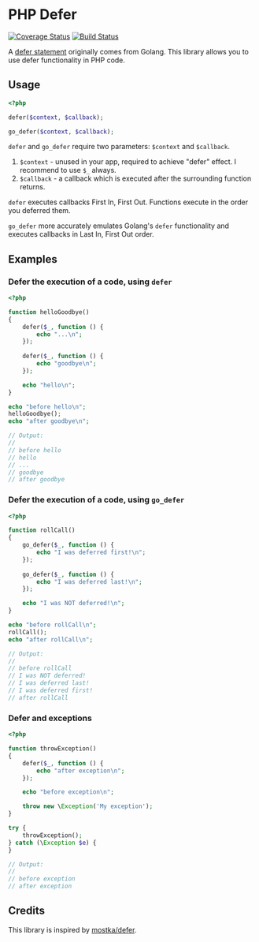 # PHP Defer

[![Coverage Status](https://coveralls.io/repos/github/php-defer/php-defer/badge.svg?branch=master)](https://coveralls.io/github/php-defer/php-defer?branch=master)
[![Build Status](https://travis-ci.org/php-defer/php-defer.svg?branch=master)](https://travis-ci.org/php-defer/php-defer)

A [defer statement](https://blog.golang.org/defer-panic-and-recover) originally comes from Golang. This library allows you to use defer functionality in PHP code.

## Usage

```php
<?php

defer($context, $callback);

go_defer($context, $callback);
```

`defer` and `go_defer` require two parameters: `$context` and `$callback`.

1. `$context` - unused in your app, required to achieve "defer" effect. I recommend to use `$_` always.
2. `$callback` - a callback which is executed after the surrounding function returns.

`defer` executes callbacks First In, First Out. Functions execute in the order you deferred them.

`go_defer` more accurately emulates Golang's `defer` functionality and executes callbacks in Last In, First Out order.

## Examples

### Defer the execution of a code, using `defer`

```php
<?php

function helloGoodbye()
{
    defer($_, function () {
        echo "...\n";
    });
    
    defer($_, function () {
        echo "goodbye\n";
    });

    echo "hello\n";
}

echo "before hello\n";
helloGoodbye();
echo "after goodbye\n";

// Output:
//
// before hello
// hello
// ...
// goodbye
// after goodbye
```

### Defer the execution of a code, using `go_defer`

```php
<?php

function rollCall()
{
    go_defer($_, function () {
        echo "I was deferred first!\n";
    });
    
    go_defer($_, function () {
        echo "I was deferred last!\n";
    });

    echo "I was NOT deferred!\n";
}

echo "before rollCall\n";
rollCall();
echo "after rollCall\n";

// Output:
//
// before rollCall
// I was NOT deferred!
// I was deferred last!
// I was deferred first!
// after rollCall
```

### Defer and exceptions

```php
<?php

function throwException()
{
    defer($_, function () {
        echo "after exception\n";
    });

    echo "before exception\n";

    throw new \Exception('My exception');
}

try {
    throwException();
} catch (\Exception $e) {
}

// Output:
//
// before exception
// after exception
```

## Credits

This library is inspired by [mostka/defer](https://github.com/tito10047/php-defer).
